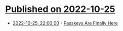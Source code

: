 # [Published on 2022-10-25](index.md)

* [2022-10-25, 22:00:00](https://yro.slashdot.org/story/22/10/25/1912214/passkeys-are-finally-here?utm_source=rss1.0mainlinkanon&utm_medium=feed) - [Passkeys Are Finally Here](https://yro.slashdot.org/story/22/10/25/1912214/passkeys-are-finally-here?utm_source=rss1.0mainlinkanon&utm_medium=feed)
